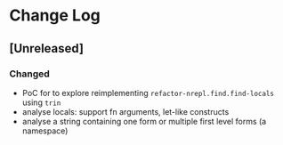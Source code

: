 # Change Log

## [Unreleased]

### Changed
- PoC for to explore reimplementing `refactor-nrepl.find.find-locals` using `trin`
- analyse locals: support fn arguments, let-like constructs
- analyse a string containing one form or multiple first level forms (a namespace)
